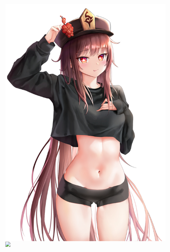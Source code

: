 <img align="center" height="auto" src="https://github.com/fhmiwhyuda/fhmiwhyuda/blob/master/img/1.jpg"/>

<img align="center" height="auto" src="https://github-readme-stats.vercel.app/api?username=fhmiwhyuda&show_icons=true&theme=clasic"/>
